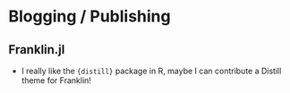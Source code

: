 # Blogging / Publishing

## Franklin.jl

* I really like the `{distill}` package in R, maybe I can contribute a Distill
  theme for Franklin!